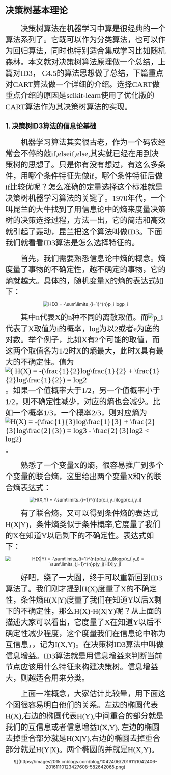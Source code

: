 # 决策树基本理论
<p>
    <font face="宋体" size=5>
        &emsp;&emsp;决策树算法在机器学习中算是很经典的一个算法系列了。它既可以作为分类算法，也可以作为回归算法，同时也特别适合集成学习比如随机森林。本文就对决策树算法原理做一个总结，上篇对ID3， C4.5的算法思想做了总结，下篇重点对CART算法做一个详细的介绍。选择CART做重点介绍的原因是scikit-learn使用了优化版的CART算法作为其决策树算法的实现。
    </font>
</p>

## 1. 决策树ID3算法的信息论基础
<p>
    <font face="宋体" size=5>
        &emsp;&emsp;机器学习算法其实很古老，作为一个码农经常会不停的敲if,elseif,else,其实就已经在用到决策树的思想了。只是你有没有想过，有这么多条件，用哪个条件特征先做if，哪个条件特征后做if比较优呢？怎么准确的定量选择这个标准就是决策树机器学习算法的关键了。1970年代，一个叫昆兰的大牛找到了用信息论中的熵来度量决策树的决策选择过程，方法一出，它的简洁和高效就引起了轰动，昆兰把这个算法叫做ID3。下面我们就看看ID3算法是怎么选择特征的。
    </font>
</p>
<p>
    <font face="宋体" size=5>
        &emsp;&emsp;首先，我们需要熟悉信息论中熵的概念。熵度量了事物的不确定性，越不确定的事物，它的熵就越大。具体的，随机变量X的熵的表达式如下：
    </font>
</p>
<div align="center">
  <img src="https://latex.codecogs.com/gif.latex?H(X)&space;=&space;-\sum\limits_{i=1}^{n}p_i&space;logp_i" title="H(X) = -\sum\limits_{i=1}^{n}p_i logp_i" />
</div>
<p>
    <font face="宋体" size=5>
        &emsp;&emsp;其中n代表X的n种不同的离散取值。而<img src="https://latex.codecogs.com/gif.latex?\inline&space;p_i" title="p_i" />代表了X取值为i的概率，log为以2或者e为底的对数。举个例子，比如X有2个可能的取值，而这两个取值各为1/2时X的熵最大，此时X具有最大的不确定性。值为<img src="https://latex.codecogs.com/gif.latex?\inline&space;(&space;H(X)&space;=&space;-(\frac{1}{2}log\frac{1}{2}&space;&plus;&space;\frac{1}{2}log\frac{1}{2})&space;=&space;log2" title="( H(X) = -(\frac{1}{2}log\frac{1}{2} + \frac{1}{2}log\frac{1}{2}) = log2" />。如果一个值概率大于1/2，另一个值概率小于1/2，则不确定性减少，对应的熵也会减少。比如一个概率1/3，一个概率2/3，则对应熵为<img src="https://latex.codecogs.com/gif.latex?\inline&space;H(X)&space;=&space;-(\frac{1}{3}log\frac{1}{3}&space;&plus;&space;\frac{2}{3}log\frac{2}{3})&space;=&space;log3&space;-&space;\frac{2}{3}log2&space;<&space;log2)" title="H(X) = -(\frac{1}{3}log\frac{1}{3} + \frac{2}{3}log\frac{2}{3}) = log3 - \frac{2}{3}log2 < log2)" />。
    </font>
</p>
<p>
    <font face="宋体" size=5>
        &emsp;&emsp;熟悉了一个变量X的熵，很容易推广到多个个变量的联合熵，这里给出两个变量X和Y的联合熵表达式：
    </font>
</p>
<div align="center">
    <img src="https://latex.codecogs.com/gif.latex?H(X,Y)&space;=&space;-\sum\limits_{i=1}^{n}p(x_i,y_i)logp(x_i,y_i)" title="H(X,Y) = -\sum\limits_{i=1}^{n}p(x_i,y_i)logp(x_i,y_i)" />
</div>
<p>
    <font face="宋体" size=5>
        &emsp;&emsp;有了联合熵，又可以得到条件熵的表达式H(X|Y)，条件熵类似于条件概率,它度量了我们的X在知道Y以后剩下的不确定性。表达式如下：
    </font>
</p>
<div align="center">
    <img src="https://latex.codecogs.com/gif.latex?H(X|Y)&space;=&space;-\sum\limits_{i=1}^{n}p(x_i,y_i)logp(x_i|y_i)&space;=&space;\sum\limits_{j=1}^{n}p(y_j)H(X|y_j)" title="H(X|Y) = -\sum\limits_{i=1}^{n}p(x_i,y_i)logp(x_i|y_i) = \sum\limits_{j=1}^{n}p(y_j)H(X|y_j)" />
</div>
<p>
    <font face="宋体" size=5>
        &emsp;&emsp;好吧，绕了一大圈，终于可以重新回到ID3算法了。我们刚才提到H(X)度量了X的不确定性，条件熵H(X|Y)度量了我们在知道Y以后X剩下的不确定性，那么H(X)-H(X|Y)呢？从上面的描述大家可以看出，它度量了X在知道Y以后不确定性减少程度，这个度量我们在信息论中称为互信息，，记为I(X,Y)。在决策树ID3算法中叫做信息增益。ID3算法就是用信息增益来判断当前节点应该用什么特征来构建决策树。信息增益大，则越适合用来分类。
    </font>
</p>
<p>
    <font face="宋体" size=5>
        &emsp;&emsp;上面一堆概念，大家估计比较晕，用下面这个图很容易明白他们的关系。左边的椭圆代表H(X),右边的椭圆代表H(Y),中间重合的部分就是我们的互信息或者信息增益I(X,Y), 左边的椭圆去掉重合部分就是H(X|Y),右边的椭圆去掉重合部分就是H(Y|X)。两个椭圆的并就是H(X,Y)。
    </font>
</p>
<div align="center">
    ![](https://images2015.cnblogs.com/blog/1042406/201611/1042406-20161110123427608-582642065.png)
</div>
<p>
    <font face="宋体" size=5>
        &emsp;&emsp;
    </font>
</p>